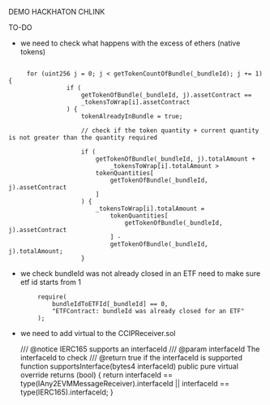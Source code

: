 DEMO HACKHATON CHLINK


TO-DO

- we need to check what happens with the excess of ethers (native tokens)

```

     for (uint256 j = 0; j < getTokenCountOfBundle(_bundleId); j += 1) {
                if (
                    getTokenOfBundle(_bundleId, j).assetContract ==
                    _tokensToWrap[i].assetContract
                ) {
                    tokenAlreadyInBundle = true;

                    // check if the token quantity + current quantity is not greater than the quantity required
                    
                    if (
                        getTokenOfBundle(_bundleId, j).totalAmount +
                            _tokensToWrap[i].totalAmount >
                        tokenQuantities[
                            getTokenOfBundle(_bundleId, j).assetContract
                        ]
                    ) {
                        _tokensToWrap[i].totalAmount =
                            tokenQuantities[
                                getTokenOfBundle(_bundleId, j).assetContract
                            ] -
                            getTokenOfBundle(_bundleId, j).totalAmount;
                    }
```

- we check bundleId was not already closed in an ETF need to make sure etf id starts from 1

```
        require(
            bundleIdToETFId[_bundleId] == 0,
            "ETFContract: bundleId was already closed for an ETF"
        );
```

- we need to add virtual to the CCIPReceiver.sol

  /// @notice IERC165 supports an interfaceId
  /// @param interfaceId The interfaceId to check
  /// @return true if the interfaceId is supported
  function supportsInterface(bytes4 interfaceId) public pure virtual override returns (bool) {
    return interfaceId == type(IAny2EVMMessageReceiver).interfaceId || interfaceId == type(IERC165).interfaceId;
  }
